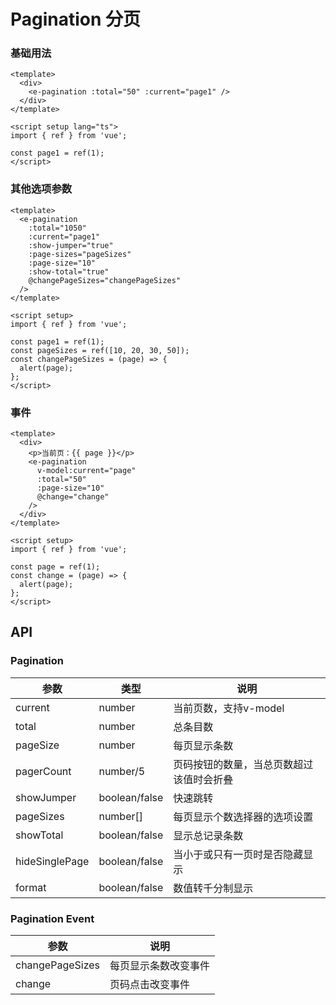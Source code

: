 
# Pagination 分页

### 基础用法

```vue demo
<template>
  <div>
    <e-pagination :total="50" :current="page1" />
  </div>
</template>

<script setup lang="ts">
import { ref } from 'vue';

const page1 = ref(1);
</script>

```

### 其他选项参数

```vue demo
<template>
  <e-pagination
    :total="1050"
    :current="page1"
    :show-jumper="true"
    :page-sizes="pageSizes"
    :page-size="10"
    :show-total="true"
    @changePageSizes="changePageSizes"
  />
</template>

<script setup>
import { ref } from 'vue';

const page1 = ref(1);
const pageSizes = ref([10, 20, 30, 50]);
const changePageSizes = (page) => {
  alert(page);
};
</script>

```

### 事件

```vue demo
<template>
  <div>
    <p>当前页：{{ page }}</p>
    <e-pagination
      v-model:current="page"
      :total="50"
      :page-size="10"
      @change="change"
    />
  </div>
</template>

<script setup>
import { ref } from 'vue';

const page = ref(1);
const change = (page) => {
  alert(page);
};
</script>

```

## API

### Pagination

|参数|类型|说明|
|----------|--------------|--------|
|current        | number         |当前页数，支持v-model|
|total          | number         |总条目数|
|pageSize       | number         |每页显示条数|
|pagerCount     | number/5       |页码按钮的数量，当总页数超过该值时会折叠|
|showJumper     | boolean/false  |快速跳转|
|pageSizes      | number[]       |每页显示个数选择器的选项设置|
|showTotal      | boolean/false  |显示总记录条数|
|hideSinglePage | boolean/false  |当小于或只有一页时是否隐藏显示|
|format         | boolean/false  |数值转千分制显示|

### Pagination Event

|参数|说明|
|----------|--------------|
|changePageSizes    |每页显示条数改变事件|
|change             |页码点击改变事件|
